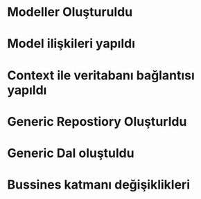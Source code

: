 # Modeller Oluşturuldu
# Model ilişkileri yapıldı
# Context ile veritabanı bağlantısı yapıldı
# Generic Repostiory Oluşturldu
# Generic Dal oluştuldu
# Bussines katmanı değişiklikleri
